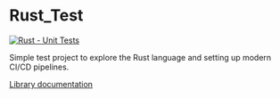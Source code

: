 # Rust_Test

[![Rust - Unit Tests](https://github.com/TheMasonX/Rust_Test/actions/workflows/rust.yml/badge.svg)](https://github.com/TheMasonX/Rust_Test/actions/workflows/rust.yml)

Simple test project to explore the Rust language and setting up modern CI/CD pipelines.

[Library documentation](https://themasonx.github.io/tmx_utils)

